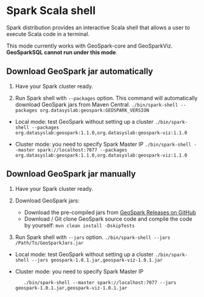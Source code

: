 # Spark Scala shell
Spark distribution provides an interactive Scala shell that allows a user to execute Scala code in a terminal.

This mode currently works with GeoSpark-core and GeoSparkViz. **GeoSparkSQL cannot run under this mode**. 

## Download GeoSpark jar automatically

1. Have your Spark cluster ready.

2. Run Spark shell with `--packages` option. This command will automatically download GeoSpark jars from Maven Central.
  `
   ./bin/spark-shell --packages org.datasyslab:geospark:GEOSPARK_VERSION
  `

* Local mode: test GeoSpark without setting up a cluster
  ` ./bin/spark-shell --packages org.datasyslab:geospark:1.1.0,org.datasyslab:geospark-viz:1.1.0
  `
  
* Cluster mode: you need to specify Spark Master IP
  ` ./bin/spark-shell --master spark://localhost:7077 --packages org.datasyslab:geospark:1.1.0,org.datasyslab:geospark-viz:1.1.0
  `
  
## Download GeoSpark jar manually
1. Have your Spark cluster ready.

2. Download GeoSpark jars:
	* Download the pre-compiled jars from [GeoSpark Releases on GitHub](https://github.com/DataSystemsLab/GeoSpark/releases)
	* Download / Git clone GeoSpark source code and compile the code by yourself: `mvn clean install -DskipTests`
3. Run Spark shell with `--jars` option.
  `
   ./bin/spark-shell --jars /Path/To/GeoSparkJars.jar
  `
 
* Local mode: test GeoSpark without setting up a cluster
  `
   ./bin/spark-shell --jars geospark-1.0.1.jar,geospark-viz-1.0.1.jar
  `
  
* Cluster mode: you need to specify Spark Master IP  
  ```
     ./bin/spark-shell --master spark://localhost:7077 --jars geospark-1.0.1.jar,geospark-viz-1.0.1.jar
  ```